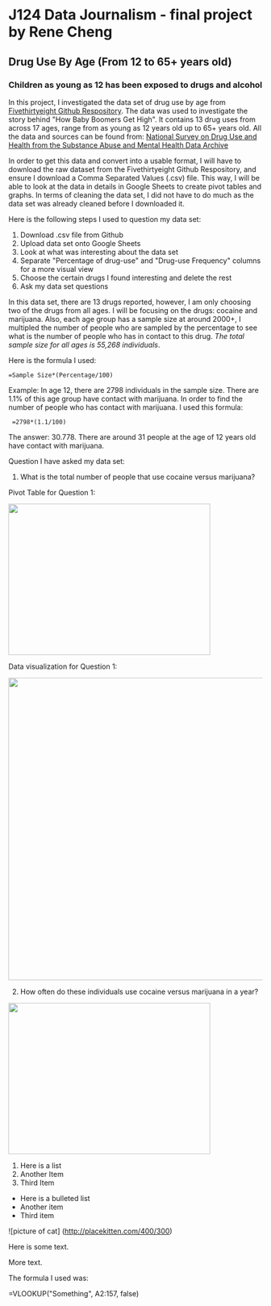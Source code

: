 # J124 Data Journalism - final project by Rene Cheng
## Drug Use By Age (From 12 to 65+ years old) 
### Children as young as 12 has been exposed to drugs and alcohol 


In this project, I investigated the data set of drug use by age from [Fivethirtyeight Github Respository](https://github.com/fivethirtyeight/data/tree/master/drug-use-by-age). The data was used to investigate the story behind "How Baby Boomers Get High". It contains 13 drug uses from across 17 ages, range from as young as 12 years old up to 65+ years old. All the data and sources can be found from: [National Survey on Drug Use and Health from the Substance Abuse and Mental Health Data Archive](https://www.icpsr.umich.edu/icpsrweb/content/SAMHDA/index.html)


In order to get this data and convert into a usable format, I will have to download the raw dataset from the Fivethirtyeight Github Respository, and ensure I download a Comma Separated Values (.csv) file. This way, I will be able to look at the data in details in Google Sheets to create pivot tables and graphs. In terms of cleaning the data set, I did not have to do much as the data set was already cleaned before I downloaded it. 

Here is the following steps I used to question my data set: 
1. Download .csv file from Github 
2. Upload data set onto Google Sheets 
3. Look at what was interesting about the data set 
4. Separate "Percentage of drug-use" and "Drug-use Frequency" columns for a more visual view
5. Choose the certain drugs I found interesting and delete the rest 
6. Ask my data set questions 

In this data set, there are 13 drugs reported, however, I am only choosing two of the drugs from all ages. I will be focusing on the drugs: cocaine and marijuana. Also, each age group has a sample size at around 2000+, I multipled the number of people who are sampled by the percentage to see what is the number of people who has in contact to this drug. _The total sample size for all ages is 55,268 individuals_. 

Here is the formula I used: 
```equation: 
=Sample Size*(Percentage/100) 
```
Example: 
In age 12, there are 2798 individuals in the sample size. There are 1.1% of this age group have contact with marijuana. In order to find the number of people who has contact with marijuana. I used this formula: 
```equation: 
 =2798*(1.1/100)
```
The answer: 30.778. There are around 31 people at the age of 12 years old have contact with marijuana. 

Question I have asked my data set: 
1. What is the total number of people that use cocaine versus marijuana?

Pivot Table for Question 1: 

<img src="https://media.journalism.berkeley.edu/upload/2020/08/1597112882a0d6661.png" width="400" height="300">

Data visualization for Question 1: 

  <img src="https://media.journalism.berkeley.edu/upload/2020/08/1597114495ac996ff.png" width="600" height="600">

2. How often do these individuals use cocaine versus marijuana in a year?
<img src="https://media.journalism.berkeley.edu/upload/2020/08/1597113160df7bc5d.png" width="400" height="300">



1. Here is a list 
2. Another Item 
3. Third Item 

* Here is a bulleted list 
* Another item 
* Third item 

![picture of cat] (http://placekitten.com/400/300) 

Here is some text. 

More text. 

The formula I used was: 

=VLOOKUP("Something", A2:157, false) 

